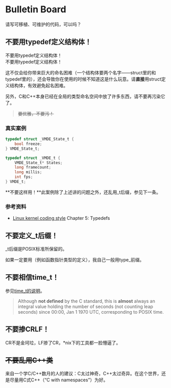 Bulletin Board
==============

请写可移植、可维护的代码，可以吗？

不要用typedef定义结构体！
-------------------------

不要用typedef定义结构体！<br>
不要用typedef定义结构体！

这不仅会给你带来巨大的命名困难（一个结构体要两个名字——struct里的和typedef里的），还会导致你在使用的时候不知道这是什么玩意。请**直接**用struct定义结构体，有效避免起名困难。

另外，C和C++本身已经在全局的类型命名空间中放了许多东西，请不要再污染它了。

> ~~要优雅，不要污！~~

### 真实案例

```c
typedef struct _VMDE_State_t {
	bool freeze;
} VMDE_State_t;

typedef struct _VMDE_t {
	VMDE_State_t* States;
	long framecount;
	long millis;
	int fps;
} VMDE_t;
```

**不要这样用！**此案例除了上述讲的问题之外，还乱用_t后缀，参见下一条。

### 参考资料

 + [Linux kernel coding style] Chapter 5: Typedefs

不要定义_t后缀！
----------------

_t后缀是POSIX标准所保留的。

如果一定要用（例如函数指针类型的定义），我自己一般用type_前缀。

不要相信time_t！
----------------

参见[time_t的说明](http://en.cppreference.com/w/c/chrono/time_t)。

> Although **not defined** by the C standard, this is **almost** always an integral value holding the number of seconds (not counting leap seconds) since 00:00, Jan 1 1970 UTC, corresponding to POSIX time.

[Linux kernel coding style]: https://www.kernel.org/doc/Documentation/CodingStyle

不要掺CRLF！
------------

CR不是金坷垃，LF掺了CR，*nix下的工具都一脸懵逼了。

~~不要乱用C++类~~
-----------------

来自一个学C/C++数月的人的建议：C太过神奇，C++太过奇异。在这个世界，还是尽量用C式C++（“C with namespaces”）为好。

